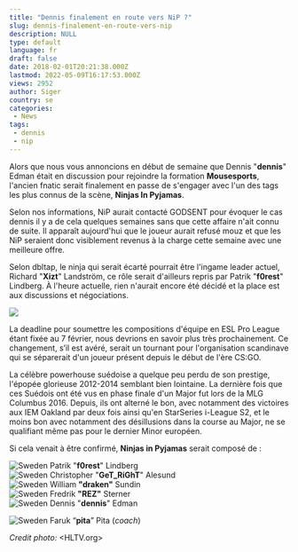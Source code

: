 ```yaml
---
title: "Dennis finalement en route vers NiP ?"
slug: dennis-finalement-en-route-vers-nip
description: NULL
type: default
language: fr
draft: false
date: 2018-02-01T20:21:38.000Z
lastmod: 2022-05-09T16:17:53.000Z
views: 2952
author: Siger
country: se
categories:
 - News
tags:
 - dennis
 - nip
---
```

Alors que nous vous annoncions en début de semaine que Dennis "**dennis**" Edman était en discussion pour rejoindre la formation **Mousesports**, l'ancien fnatic serait finalement en passe de s'engager avec l'un des tags les plus connus de la scène, **Ninjas In Pyjamas**. 

Selon nos informations, NiP aurait contacté GODSENT pour évoquer le cas dennis il y a de cela quelques semaines sans que cette affaire n'ait connu de suite. Il apparaît aujourd'hui que le joueur aurait refusé mouz et que les NiP seraient donc visiblement revenus à la charge cette semaine avec une meilleure offre.

Selon dbltap, le ninja qui serait écarté pourrait être l'ingame leader actuel, Richard "**Xizt**" Landström, ce rôle serait d'ailleurs repris par Patrik "**f0rest**" Lindberg. À l'heure actuelle, rien n'aurait encore été décidé et la place est aux discussions et négociations. 

![](https://static.hltv.org/images/galleries/11171-full/1511558929.0964.jpeg)

La deadline pour soumettre les compositions d'équipe en ESL Pro League étant fixée au 7 février, nous devrions en savoir plus très prochainement. Ce changement, s’il est avéré, serait un tournant pour l'organisation scandinave qui se séparerait d'un joueur présent depuis le début de l'ère CS:GO.

La célèbre powerhouse suédoise a quelque peu perdu de son prestige, l'épopée glorieuse 2012-2014 semblant bien lointaine. La dernière fois que ces Suédois ont été vus en phase finale d'un Major fut lors de la MLG Columbus 2016\. Depuis, ils ont alterné le bon, avec notamment des victoires aux IEM Oakland par deux fois ainsi qu'en StarSeries i-League S2, et le moins bon avec notamment des désillusions dans la course au Major, ne se qualifiant même pas pour le dernier Minor européen. 

Si cela venait à être confirmé, **Ninjas in Pyjamas** serait composé de :

![Sweden](/images/countries/se.svg)⁠ Patrik "**f0rest**" Lindberg  
![Sweden](/images/countries/se.svg)⁠ Christopher "**GeT\_RiGhT**" Alesund  
![Sweden](/images/countries/se.svg)⁠ William **"draken"** Sundin  
![Sweden](/images/countries/se.svg)⁠ Fredrik **"REZ"** Sterner  
![Sweden](/images/countries/se.svg)⁠ Dennis "**dennis**" Edman  
  
![Sweden](/images/countries/se.svg)⁠ Faruk “**pita**” Pita (_coach_)

_Credit photo:_ <HLTV.org>
